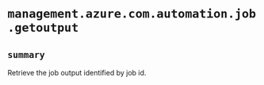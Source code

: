 # `management.azure.com.automation.job.getoutput`

## `summary`
Retrieve the job output identified by job id.


